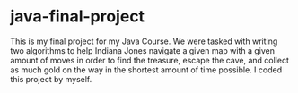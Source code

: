 # java-final-project
This is my final project for my Java Course. We were tasked with writing two algorithms to help Indiana Jones navigate a given map with a given amount of moves in order to find the treasure, escape the cave, and collect as much gold on the way in the shortest amount of time possible. I coded this project by myself. 
